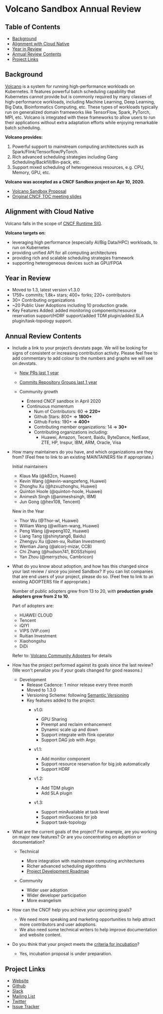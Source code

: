 # Volcano Sandbox Annual Review

## Table of Contents

- [Background](#background)
- [Alignment with Cloud Native](#alignment-with-cloud-native)
- [Year in Review](#year-in-review)
- [Annual Review Contents](#annual-review-contents)
- [Project Links](#project-links)

## Background

[Volcano](https://volcano.sh/en/) is a system for running high-performance workloads on Kubernetes. It features powerful batch scheduling capability that Kubernetes cannot provide but is commonly required by many classes of high-performance workloads, including Machine Learning, Deep Learning, Big Data, Bioinformatics Computing, etc. These types of workloads typically run on generalized domain frameworks like TensorFlow, Spark, PyTorch, MPI, etc. Volcano is integrated with these frameworks to allow users to run their applications without extra adaptation efforts while enjoying remarkable batch scheduling.


**Volcano provides:**
1. Powerful support to mainstream computing architectures such as Spark/Flink/Tensorflow/PyTorch.
2. Rich advanced scheduling strategies including Gang Scheduling/Backfill/Bin-pack, etc.
3. Support mixed scheduling of heterogeneous resources, e.g. CPU, Memory, GPU, etc.


**Volcano was accepted as a CNCF Sandbox project on Apr 10, 2020.**
- [Volcano Sandbox Proposal](https://github.com/cncf/toc/blob/main/proposals/volcano.md)
- [Original CNCF TOC meeting slides](https://docs.google.com/presentation/d/1RdplRxmUicu0Y03VoMzap3Fb4amwjvMdLH9K7QxOFiM/edit?usp=sharing)

## Alignment with Cloud Native

Volcano falls in the scope of [CNCF Runtime SIG](https://github.com/cncf/sig-runtime).


**Volcano targets on:**
  - leveraging high performance (especially AI/Big Data/HPC) workloads, to run on Kubernetes
  - providing unified API for all computing architectures
  - providing rich and scalable scheduling strategies framework
  - supporting heterogeneous devices such as GPU/FPGA

## Year in Review
- Moved to 1.3, latest version v1.3.0
- 1759+ commits; 1.8k+ stars; 400+ forks; 220+ contributors
- 30+ Contributing organizations
- ~20 Public User Adoptions including 10 production grade.
- Key Features Added: added monitoring components/resource reservation support/HDRF support/added TDM plugin/added SLA plugin/task-topology support.

## Annual Review Contents

* Include a link to your project’s devstats page. We will be looking for signs of consistent or increasing contribution activity. Please feel free to add commentary to add colour to the numbers and graphs we will see on devstats.

  - [New PRs last 1 year](https://volcano.devstats.cncf.io/d/15/new-prs-in-repository-groups?orgId=1&from=1586448000000&to=1622476799000&var-period=w&var-repogroup_name=All)

  - [Commits Repository Groups last 1 year](https://volcano.devstats.cncf.io/d/2/commits-repository-groups?orgId=1&from=now-1y&to=now&var-period=w&var-repogroups=All)

  - Community growth
    - Entered CNCF sandbox in April 2020
    - Continuous momentum
      - Num of Contributors: 60 => **220+**
      - Github Stars: 800+ => **1800+**
      - Github Forks: 190+ => **400+**
      - Contributing member organizations: 14 => **30+**
      - Contributing organizations including:
        - Huawei, Amazon, Tecent, Baidu, ByteDance, NetEase,   
        ZTE, HP, Inspur, IBM, ARM, Oracle, Visa

* How many maintainers do you have, and which organizations are they from? (Feel free to link to an existing MAINTAINERS file if appropriate.)

  Initial maintainers
  - Klaus Ma (@k82cn, Huawei)
  - Kevin Wang (@kevin-wangzefeng, Huawei)
  - Zhonghu Xu (@hzxuzhonghu, Huawei)
  - Quinton Hoole (@quinton-hoole, Huawei)
  - Animesh Singh (@animeshsingh, IBM)
  - Jun Gong (@hex108, Tencent)

  New in the Year

  - Thor Wu (@Thor-wl, Huawei)
  - William Wang (@william-wang, Huawei)
  - Peng Wang (@wpeng102, Huawei)
  - Liang Tang (@shinytang6, Baidu)
  - Zhengyu Xu (@zen-xu, Ruitian Investment)
  - Wentian Jiang (@alcorj-mizar, CCB)
  - Chi Zhang (@hudson741, BOSSzhipin)
  - Yan Zhou (@merryzhou, Cambricon)


* What do you know about adoption, and how has this changed since your last review / since you joined Sandbox? If you can list companies that are end users of your project, please do so. (Feel free to link to an existing ADOPTERS file if appropriate.)

  Number of public adopters grew from 13 to 20, with **production grade adopters grew from 2 to 10**.

  Part of adopters are:
  - HUAWEI CLOUD
  - Tencent
  - iQIYI
  - VIPS (VIP.com)
  - Ruitian Investment
  - Xiaohongshu
  - DiDi

  Refer to: [Volcano Community Adopters](https://github.com/volcano-sh/volcano/blob/master/docs/community/adopters.md) for details


* How has the project performed against its goals since the last review? (We won't penalize you if your goals changed for good reasons.)

  - Development
    - Release Cadence: 1 minor release every three month
    - Moved to 1.3.0
    - Versioning Scheme: following [Semantic Versioning](https://semver.org/)
    - Key features added to the project:
      - v1.0:
        - GPU Sharing
        - Preempt and reclaim enhancement
        - Dynamic scale up and down
        - Support integrate with flink operator
        - Support DAG job with Argo

      - v1.1:
        - Add monitor component
        - Support resource reservation for big job automatically
        - Support HDRF

      - v1.2:
        - Add TDM plugin
        - Add SLA plugin

      - v1.3:
        - Support minAvailable at task level
        - Support minSuccess for job
        - Support task-topology


* What are the current goals of the project? For example, are you working on major new features? Or are you concentrating on adoption or documentation?

  - Technical
    - More integration with mainstream computing architectures
    - Richer advanced scheduling algorithms
    - [Project Development Roadmap](https://github.com/volcano-sh/volcano/blob/master/docs/community/roadmap.md)

  - Community
    - Wider user adoption
    - Wider developer participation
    - More evangelism


* How can the CNCF help you achieve your upcoming goals?

  - We need more speaking and marketing opportunities to help attract more contributors and user adoptions.
  - We also need some technical writers to help improve documentation and website content.

* Do you think that your project meets the [criteria for incubation](https://github.com/cncf/toc/blob/master/process/graduation_criteria.md#incubating-stage)?
  - Yes, incubation proposal is under preparation.

## Project Links
 - [Website](https://volcano.sh/en/)
 - [Github](https://github.com/volcano-sh/volcano)
 - [Slack](https://volcano-sh.slack.com)
 - [Mailing List](https://groups.google.com/forum/#!forum/volcano-sh)
 - [Twitter](https://twitter.com/volcano_sh)
 - [Issue Tracker](https://github.com/volcano-sh/volcano/issues)

